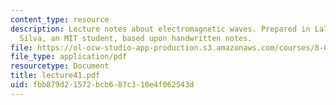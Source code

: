 ```yaml
---
content_type: resource
description: Lecture notes about electromagnetic waves. Prepared in LaTeX by James
  Silva, an MIT student, based upon handwritten notes.
file: https://ol-ocw-studio-app-production.s3.amazonaws.com/courses/8-022-physics-ii-electricity-and-magnetism-fall-2006/fbb879d21572bcb687c310e4f062543d_lecture41.pdf
file_type: application/pdf
resourcetype: Document
title: lecture41.pdf
uid: fbb879d2-1572-bcb6-87c3-10e4f062543d
---
```

